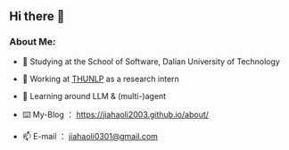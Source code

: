 ## Hi there 👋
### About Me:
- 📖 Studying at the School of Software, Dalian University of Technology

- 🔎 Working at [THUNLP](https://nlp.csai.tsinghua.edu.cn/) as a research intern
  
- 🌱 Learning around LLM & (multi-)agent

- ⌨️ My-Blog ： https://jiahaoli2003.github.io/about/
  
- 📫 E-mail ： jiahaoli0301@gmail.com
